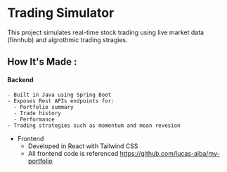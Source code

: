 # Trading Simulator
This project simulates real-time stock trading using live market data (finnhub) and algrothmic trading stragies. 

## How It's Made :
#### Backend
    - Built in Java using Spring Boot
    - Exposes Rest APIs endpoints for:
      - Portfolio summary
      - Trade history
      - Performance
    - Trading strategies such as momentum and mean revesion
  - Frontend
    - Developed in React with Tailwind CSS
    - All frontend code is referenced https://github.com/lucas-alba/my-portfolio
